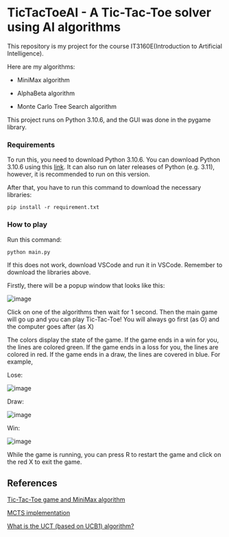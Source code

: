 # TicTacToeAI - A Tic-Tac-Toe solver using AI algorithms

This repository is my project for the course IT3160E(Introduction to Artificial Intelligence).

Here are my algorithms:

- MiniMax algorithm

- AlphaBeta algorithm

- Monte Carlo Tree Search algorithm

This project runs on Python 3.10.6, and the GUI was done in the pygame library.

### Requirements

To run this, you need to download Python 3.10.6. You can download Python 3.10.6 using this [link](https://www.python.org/downloads/release/python-3106/). It can also run on later releases of Python (e.g. 3.11), however, it is recommended to run on this version. 

After that, you have to run this command to download the necessary libraries:
```
pip install -r requirement.txt
```

### How to play

Run this command:
```
python main.py
```

If this does not work, download VSCode and run it in VSCode. Remember to download the libraries above.

Firstly, there will be a popup window that looks like this:

![image](https://github.com/user-attachments/assets/178c14b8-9cb4-4ac4-a427-c3c8edba3ef7)

Click on one of the algorithms then wait for 1 second. Then the main game will go up and you can play Tic-Tac-Toe! You will always go first (as O) and the computer goes after (as X)

The colors display the state of the game. If the game ends in a win for you, the lines are colored green. If the game ends in a loss for you, the lines are colored in red. If the game ends in a draw, the lines are covered in blue. For example,

Lose:

![image](https://github.com/user-attachments/assets/b2735205-7213-45ed-88bd-39a8f034dce7)

Draw:

![image](https://github.com/user-attachments/assets/4f97cf2c-e6cd-4020-90b3-7f620cee8da5)

Win:

![image](https://github.com/user-attachments/assets/5b42eaf3-5007-4491-9f82-304930b7f88b)

While the game is running, you can press R to restart the game and click on the red X to exit the game.

## References
[Tic-Tac-Toe game and MiniMax algorithm](https://www.youtube.com/watch?v=LbTu0rwikwg&t=1946s)

[MCTS implementation](https://github.com/hayoung-kim/mcts-tic-tac-toe)

[What is the UCT (based on UCB1) algorithm?](https://en.wikipedia.org/wiki/Monte_Carlo_tree_search)
